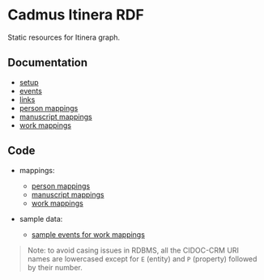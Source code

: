 # Cadmus Itinera RDF

Static resources for Itinera graph.

## Documentation

- [setup](setup.md)
- [events](events.md)
- [links](links.md)
- [person mappings](person-mappings.md)
- [manuscript mappings](ms-mappings.md)
- [work mappings](work-mappings.md)

## Code

- mappings:
  - [person mappings](code/person-mappings.json)
  - [manuscript mappings](code/ms-mappings.json)
  - [work mappings](code/work-mappings.json)

- sample data:
  - [sample events for work mappings](code/sample-work-events.json)

>Note: to avoid casing issues in RDBMS, all the CIDOC-CRM URI names are lowercased except for `E` (entity) and `P` (property) followed by their number.
